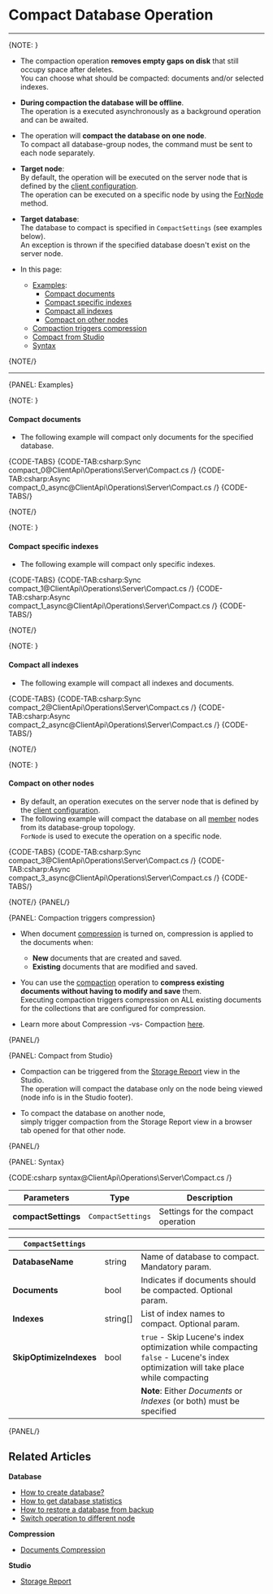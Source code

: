 # Compact Database Operation

 ---

{NOTE: }

* The compaction operation __removes empty gaps on disk__ that still occupy space after deletes.  
  You can choose what should be compacted: documents and/or selected indexes.  

* __During compaction the database will be offline__.  
  The operation is a executed asynchronously as a background operation and can be awaited.  

* The operation will __compact the database on one node__.  
  To compact all database-group nodes, the command must be sent to each node separately.  

* **Target node**:  
  By default, the operation will be executed on the server node that is defined by the [client configuration](../../../client-api/configuration/load-balance/overview#client-logic-for-choosing-a-node).  
  The operation can be executed on a specific node by using the [ForNode](../../../client-api/operations/how-to/switch-operations-to-a-different-node) method.  

* **Target database**:  
  The database to compact is specified in `CompactSettings` (see examples below).  
  An exception is thrown if the specified database doesn't exist on the server node.  

* In this page:  
  * [Examples](..):  
      * [Compact documents](../../../client-api/operations/server-wide/compact-database#examples)  
      * [Compact specific indexes](../../../client-api/operations/server-wide/compact-database#compact-specific-indexes)  
      * [Compact all indexes](../../../client-api/operations/server-wide/compact-database#compact-all-indexes)  
      * [Compact on other nodes](../../../client-api/operations/server-wide/compact-database#compact-on-other-nodes)  
  * [Compaction triggers compression](../../../client-api/operations/server-wide/compact-database#compaction-triggers-compression)  
  * [Compact from Studio](../../../client-api/operations/server-wide/compact-database#compact-from-studio)  
  * [Syntax](../../../client-api/operations/server-wide/compact-database#syntax)  

{NOTE/}

---

{PANEL: Examples}

{NOTE: }

#### Compact documents

* The following example will compact only documents for the specified database.  

{CODE-TABS}
{CODE-TAB:csharp:Sync compact_0@ClientApi\Operations\Server\Compact.cs /}
{CODE-TAB:csharp:Async compact_0_async@ClientApi\Operations\Server\Compact.cs /}
{CODE-TABS/}

{NOTE/}

{NOTE: }

#### Compact specific indexes

* The following example will compact only specific indexes.

{CODE-TABS}
{CODE-TAB:csharp:Sync compact_1@ClientApi\Operations\Server\Compact.cs /}
{CODE-TAB:csharp:Async compact_1_async@ClientApi\Operations\Server\Compact.cs /}
{CODE-TABS/}

{NOTE/}

{NOTE: }

#### Compact all indexes

* The following example will compact all indexes and documents.  

{CODE-TABS}
{CODE-TAB:csharp:Sync compact_2@ClientApi\Operations\Server\Compact.cs /}
{CODE-TAB:csharp:Async compact_2_async@ClientApi\Operations\Server\Compact.cs /}
{CODE-TABS/}

{NOTE/}

{NOTE: }

#### Compact on other nodes

* By default, an operation executes on the server node that is defined by the [client configuration](../../../client-api/configuration/load-balance/overview#client-logic-for-choosing-a-node).  
* The following example will compact the database on all [member](../../../server/clustering/rachis/cluster-topology#nodes-states-and-types) nodes from its database-group topology.  
  `ForNode` is used to execute the operation on a specific node.   

{CODE-TABS}
{CODE-TAB:csharp:Sync compact_3@ClientApi\Operations\Server\Compact.cs /}
{CODE-TAB:csharp:Async compact_3_async@ClientApi\Operations\Server\Compact.cs /}
{CODE-TABS/}
 
{NOTE/}
{PANEL/}

{PANEL: Compaction triggers compression}

* When document [compression](../../../server/storage/documents-compression) is turned on, compression is applied to the documents when:
  * __New__ documents that are created and saved.  
  * __Existing__ documents that are modified and saved.  

* You can use the [compaction](../../../client-api/operations/server-wide/compact-database) operation to __compress existing documents without having to modify and save__ them.  
  Executing compaction triggers compression on ALL existing documents for the collections that are configured for compression.

* Learn more about Compression -vs- Compaction [here](../../../server/storage/documents-compression#compression--vs--compaction).

{PANEL/}

{PANEL: Compact from Studio}

* Compaction can be triggered from the [Storage Report](../../../studio/database/stats/storage-report) view in the Studio.  
  The operation will compact the database only on the node being viewed (node info is in the Studio footer).
 
* To compact the database on another node,  
  simply trigger compaction from the Storage Report view in a browser tab opened for that other node.

{PANEL/}

{PANEL: Syntax}

{CODE:csharp syntax@ClientApi\Operations\Server\Compact.cs /}

| Parameters | Type | Description |
| - | - | - |
| **compactSettings** | `CompactSettings`  | Settings for the compact operation |

| `CompactSettings` | | |
| - | - | - |
| **DatabaseName** | string | Name of database to compact. Mandatory param. |
| **Documents** | bool | Indicates if documents should be compacted. Optional param. |
| **Indexes** | string[] | List of index names to compact. Optional param. |
| **SkipOptimizeIndexes** | bool | `true` - Skip Lucene's index optimization while compacting<br>`false` - Lucene's index optimization will take place while compacting |
| | | __Note__: Either _Documents_ or _Indexes_ (or both) must be specified |

{PANEL/}

## Related Articles

**Database**

- [How to create database?](../../../client-api/operations/server-wide/create-database) 
- [How to get database statistics](../../../client-api/operations/maintenance/get-stats)
- [How to restore a database from backup](../../../client-api/operations/server-wide/restore-backup)
- [Switch operation to different node](../../../client-api/operations/how-to/switch-operations-to-a-different-node)

**Compression**

- [Documents Compression](../../../server/storage/documents-compression)

**Studio**

- [Storage Report](../../../studio/database/stats/storage-report)
